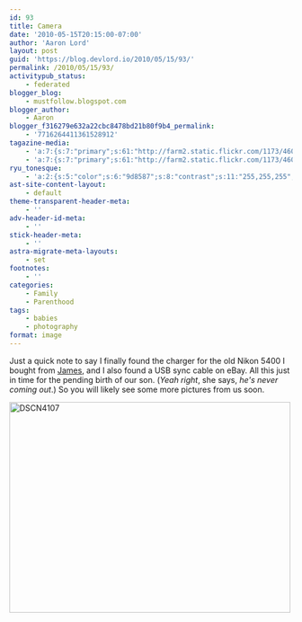 ```yaml
---
id: 93
title: Camera
date: '2010-05-15T20:15:00-07:00'
author: 'Aaron Lord'
layout: post
guid: 'https://blog.devlord.io/2010/05/15/93/'
permalink: /2010/05/15/93/
activitypub_status:
    - federated
blogger_blog:
    - mustfollow.blogspot.com
blogger_author:
    - Aaron
blogger_f316279e632a22cbc8478bd21b80f9b4_permalink:
    - '7716264411361528912'
tagazine-media:
    - 'a:7:{s:7:"primary";s:61:"http://farm2.static.flickr.com/1173/4609771164_e0d8ff0de8.jpg";s:6:"images";a:1:{s:61:"http://farm2.static.flickr.com/1173/4609771164_e0d8ff0de8.jpg";a:6:{s:8:"file_url";s:61:"http://farm2.static.flickr.com/1173/4609771164_e0d8ff0de8.jpg";s:5:"width";s:3:"500";s:6:"height";s:3:"375";s:4:"type";s:5:"image";s:4:"area";s:6:"187500";s:9:"file_path";s:0:"";}}s:6:"videos";a:0:{}s:11:"image_count";s:1:"1";s:6:"author";s:8:"28099389";s:7:"blog_id";s:8:"28571045";s:9:"mod_stamp";s:19:"2011-10-19 00:04:07";}'
    - 'a:7:{s:7:"primary";s:61:"http://farm2.static.flickr.com/1173/4609771164_e0d8ff0de8.jpg";s:6:"images";a:1:{s:61:"http://farm2.static.flickr.com/1173/4609771164_e0d8ff0de8.jpg";a:6:{s:8:"file_url";s:61:"http://farm2.static.flickr.com/1173/4609771164_e0d8ff0de8.jpg";s:5:"width";s:3:"500";s:6:"height";s:3:"375";s:4:"type";s:5:"image";s:4:"area";s:6:"187500";s:9:"file_path";s:0:"";}}s:6:"videos";a:0:{}s:11:"image_count";s:1:"1";s:6:"author";s:8:"28099389";s:7:"blog_id";s:8:"28571045";s:9:"mod_stamp";s:19:"2011-10-19 00:04:07";}'
ryu_tonesque:
    - 'a:2:{s:5:"color";s:6:"9d8587";s:8:"contrast";s:11:"255,255,255";}'
ast-site-content-layout:
    - default
theme-transparent-header-meta:
    - ''
adv-header-id-meta:
    - ''
stick-header-meta:
    - ''
astra-migrate-meta-layouts:
    - set
footnotes:
    - ''
categories:
    - Family
    - Parenthood
tags:
    - babies
    - photography
format: image
---
```


Just a quick note to say I finally found the charger for the old Nikon 5400 I bought from <a href="http://www.flickr.com/photos/rev_411photography/">James</a>, and I also found a USB sync cable on eBay. All this just in time for the pending birth of our son. (<span style="font-style:italic;">Yeah right</span>, she says, <span style="font-style:italic;">he's never coming out</span>.) So you will likely see some more pictures from us soon.

<a title="DSCN4107 by The Lord Family, on Flickr" href="http://www.flickr.com/photos/thelordfamily/4609771164/"><img src="http://farm2.static.flickr.com/1173/4609771164_e0d8ff0de8.jpg" alt="DSCN4107" width="500" height="375" /></a>

